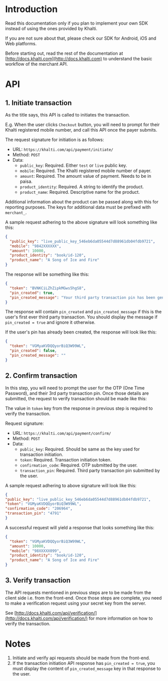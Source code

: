 # Introduction

Read this documentation only if you plan to implement
your own SDK instead of using the ones provided by Khalti.

If you are not sure about that, please check our SDK for
Android, iOS and Web platforms.

Before starting out, read the rest of the documentation at
[http://docs.khalti.com](http://docs.khalti.com) to understand
the basic workflow of the merchant API.


# API


## 1. Initiate transaction

As the title says, this API is called to initiates the transaction.

E.g. When the user clicks `Checkout` button, you will need to
prompt for their Khalti registered mobile number, and call this API once
the payer submits.

The request signature for initiation is as follows:

* URL: `https://khalti.com/api/payment/initiate/`
* Method: `POST`
* Data:
  * `public_key`: Required. Either `test` or `live` public key.
  * `mobile`: Required. The Khalti registered mobile number of payer.
  * `amount`: Required. The amount value of payment. Needs to be in paisa.
  * `product_identity`: Required. A string to identify the product.
  * `product_name`: Required. Descriptive name for the product.

Additional information about the product can be passed along with this
for reporting purposes. The keys for additional data must be prefixed
with `merchant_`.

A sample request adhering to the above signature will look something like this:

```json
{
  "public_key": "live_public_key_546eb6da05544d7d88961db04fdb9721",
  "mobile": "9842XXXXXX",
  "amount": 10000,
  "product_identity": "book/id-120",
  "product_name": "A Song of Ice and Fire"
}
```

The response will be something like this:

```json
{
  "token": "BVNKCiLZhZipkMGws5hgS8",
  "pin_created": true,
  "pin_created_message": "Your third party transaction pin has been generated and sent to your mobile number."
}
```

The response will contain `pin_created` and `pin_created_message` if this is
the user's first ever third party transaction. You should display the message
if `pin_created = true` and ignore it otherwise.

If the user's pin has already been created, the response will look like this:

```json
{
  "token": "VGMyaKVDQQyorBiQ3W99WL",
  "pin_created": false,
  "pin_created_message": ""
}
```

## 2. Confirm transaction

In this step, you will need to prompt the user for the OTP (One Time Password),
and their 3rd party transaction pin. Once those details are submitted, the
request to verify transaction should be made like this:

The value in `token` key from the response in previous step is required
to verify the transaction.

Request signature:

* URL: `https://khalti.com/api/payment/confirm/`
* Method: `POST`
* Data:
  * `public_key`: Required. Should be same as the key used for transaction initiation.
  * `token`: Required. Transaction initiation token.
  * `confirmation_code`: Required. OTP submitted by the user.
  * `transaction_pin`: Required. Third party transaction pin submitted by the user.

A sample request adhering to above signature will look like this:

```json
{
"public_key": "live_public_key_546eb6da05544d7d88961db04fdb9721",
"token": "VGMyaKVDQQyorBiQ3W99WL",
"confirmation_code": "206964",
"transaction_pin": "4791"
}

```

A successful request will yield a response that looks something like this:

```json
{
  "token": "VGMyaKVDQQyorBiQ3W99WL",
  "amount": 10000,
  "mobile": "98XXXXX099",
  "product_identity": "book/id-120",
  "product_name": "A Song of Ice and Fire"
}
```

## 3. Verify transaction

The API requests mentioned in previous steps are to be made from the
client side i.e. from the front-end. Once those steps are complete, you 
need to make a verification request using your secret key from the server.

See [http://docs.khalti.com/api/verification/](http://docs.khalti.com/api/verification/)
for more information on how to verify the transaction.


# Notes

1. Initiate and verify api requests should be made from the front-end.
2. If the transaction initiation API response has `pin_created = true`,
   you must display the content of `pin_created_message` key in that response
   to the user.

